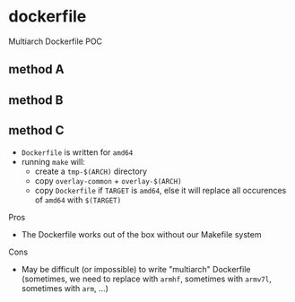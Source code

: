 # dockerfile
Multiarch Dockerfile POC

## method A

## method B

## method C

* `Dockerfile` is written for `amd64`
* running `make` will:
  * create a `tmp-$(ARCH)` directory
  * copy `overlay-common` + `overlay-$(ARCH)`
  * copy `Dockerfile` if `TARGET` is `amd64`, else it will replace all occurences of `amd64` with `$(TARGET)`

Pros
* The Dockerfile works out of the box without our Makefile system

Cons
* May be difficult (or impossible) to write "multiarch" Dockerfile (sometimes, we need to replace with `armhf`, sometimes with `armv7l`, sometimes with `arm`, ...)
